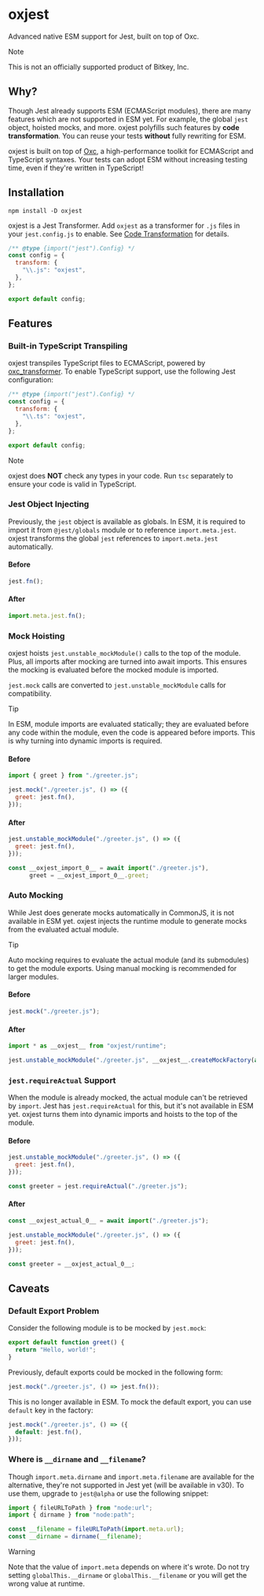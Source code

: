 # oxjest

Advanced native ESM support for Jest, built on top of Oxc.

> [!NOTE]
> This is not an officially supported product of Bitkey, Inc.

## Why?

Though Jest already supports ESM (ECMAScript modules), there are many features which are not supported in ESM yet.
For example, the global `jest` object, hoisted mocks, and more.
oxjest polyfills such features by **code transformation**.
You can reuse your tests **without** fully rewriting for ESM.

oxjest is built on top of [Oxc](https://oxc.rs/), a high-performance toolkit for ECMAScript and TypeScript syntaxes.
Your tests can adopt ESM without increasing testing time, even if they're written in TypeScript!

## Installation

```shell
npm install -D oxjest
```

oxjest is a Jest Transformer.
Add `oxjest` as a transformer for `.js` files in your `jest.config.js` to enable.
See [Code Transformation](https://jestjs.io/docs/code-transformation) for details.

```js
/** @type {import("jest").Config} */
const config = {
  transform: {
    "\\.js": "oxjest",
  },
};

export default config;
```

## Features

### Built-in TypeScript Transpiling

oxjest transpiles TypeScript files to ECMAScript, powered by [oxc_transformer](https://github.com/oxc-project/oxc/tree/main/crates/oxc_transformer).
To enable TypeScript support, use the following Jest configuration:

```js
/** @type {import("jest").Config} */
const config = {
  transform: {
    "\\.ts": "oxjest",
  },
};

export default config;
```

> [!NOTE]
> oxjest does **NOT** check any types in your code.
> Run `tsc` separately to ensure your code is valid in TypeScript.

### Jest Object Injecting

Previously, the `jest` object is available as globals.
In ESM, it is required to import it from `@jest/globals` module or to reference `import.meta.jest`.
oxjest transforms the global `jest` references to `import.meta.jest` automatically.

#### Before

```js
jest.fn();
```

#### After

```js
import.meta.jest.fn();
```

### Mock Hoisting

oxjest hoists `jest.unstable_mockModule()` calls to the top of the module.
Plus, all imports after mocking are turned into await imports.
This ensures the mocking is evaluated before the mocked module is imported.

`jest.mock` calls are converted to `jest.unstable_mockModule` calls for compatibility.

> [!TIP]
> In ESM, module imports are evaluated statically; they are evaluated before any code within the module,
> even the code is appeared before imports. This is why turning into dynamic imports is required.

#### Before

```js
import { greet } from "./greeter.js";

jest.mock("./greeter.js", () => ({
  greet: jest.fn(),
}));
```

#### After

```js
jest.unstable_mockModule("./greeter.js", () => ({
  greet: jest.fn(),
}));

const __oxjest_import_0__ = await import("./greeter.js"),
      greet = __oxjest_import_0__.greet;
```

### Auto Mocking

While Jest does generate mocks automatically in CommonJS, it is not available in ESM yet.
oxjest injects the runtime module to generate mocks from the evaluated actual module.

> [!TIP]
> Auto mocking requires to evaluate the actual module (and its submodules) to get the module exports.
> Using manual mocking is recommended for larger modules.

#### Before

```js
jest.mock("./greeter.js");
```

#### After

```js
import * as __oxjest__ from "oxjest/runtime";

jest.unstable_mockModule("./greeter.js", __oxjest__.createMockFactory(await import("./greeter.js")));
```

### `jest.requireActual` Support

When the module is already mocked, the actual module can't be retrieved by `import`.
Jest has `jest.requireActual` for this, but it's not available in ESM yet.
oxjest turns them into dynamic imports and hoists to the top of the module.

#### Before

```js
jest.unstable_mockModule("./greeter.js", () => ({
  greet: jest.fn(),
}));

const greeter = jest.requireActual("./greeter.js");
```

#### After

```js
const __oxjest_actual_0__ = await import("./greeter.js");

jest.unstable_mockModule("./greeter.js", () => ({
  greet: jest.fn(),
}));

const greeter = __oxjest_actual_0__;
```

## Caveats

### Default Export Problem

Consider the following module is to be mocked by `jest.mock`:

```js
export default function greet() {
  return "Hello, world!";
}
```

Previously, default exports could be mocked in the following form:

```js
jest.mock("./greeter.js", () => jest.fn());
```

This is no longer available in ESM. To mock the default export, you can use `default` key in the factory:

```js
jest.mock("./greeter.js", () => ({
  default: jest.fn(),
}));
```

### Where is `__dirname` and `__filename`?

Though `import.meta.dirname` and `import.meta.filename` are available for the alternative, they're not supported in
Jest yet (will be available in v30). To use them, upgrade to `jest@alpha` or use the following snippet:

```js
import { fileURLToPath } from "node:url";
import { dirname } from "node:path";

const __filename = fileURLToPath(import.meta.url);
const __dirname = dirname(__filename);
```

> [!WARNING]
> Note that the value of `import.meta` depends on where it's wrote.
> Do not try setting `globalThis.__dirname` or `globalThis.__filename` or you will get the wrong value at runtime.
